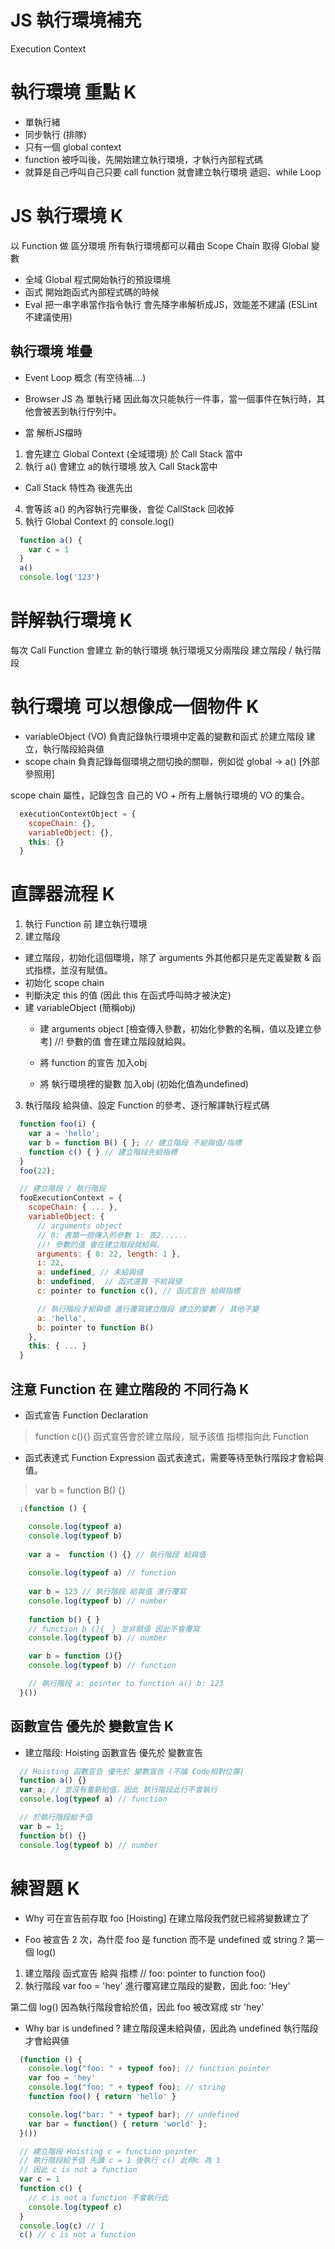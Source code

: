 # JS 執行環境補充
Execution Context

# 執行環境 重點 K
* 單執行緒
* 同步執行 (排隊)
* 只有一個 global context
* function 被呼叫後，先開始建立執行環境，才執行內部程式碼
* 就算是自己呼叫自己只要 call function 就會建立執行環境
遞迴、while Loop

# JS 執行環境 K
以 Function 做 區分環境
所有執行環境都可以藉由 Scope Chain 取得 Global 變數
* 全域 Global
程式開始執行的預設環境
* 函式
開始跑函式內部程式碼的時候
* Eval 把一串字串當作指令執行
會先降字串解析成JS，效能差不建議 (ESLint不建議使用)

## 執行環境 堆疊
* Event Loop 概念 (有空待補....)
* Browser JS  為 單執行緒
因此每次只能執行一件事，當一個事件在執行時，其他會被丟到執行佇列中。

* 當 解析JS檔時
1. 會先建立 Global Context (全域環境) 於 Call Stack 當中
2. 執行 a() 會建立 a的執行環境 放入 Call Stack當中
* Call Stack 特性為 後進先出
4. 會等該 a() 的內容執行完畢後，會從 CallStack 回收掉
5. 執行 Global Context 的 console.log()
```js
  function a() {
    var c = 1
  }
  a()
  console.log('123')
```

# 詳解執行環境 K 
每次 Call Function 會建立 新的執行環境
執行環境又分兩階段 建立階段 / 執行階段

# 執行環境 可以想像成一個物件 K
* variableObject (VO)
負責記錄執行環境中定義的變數和函式
於建立階段 建立，執行階段給與値
* scope chain 負責記錄每個環境之間切換的關聯，例如從 global -> a() [外部參照用]

scope chain 屬性，記錄包含 自己的 VO + 所有上層執行環境的 VO 的集合。
```js
  executionContextObject = {
    scopeChain: {},
    variableObject: {},
    this: {}
  }
```
# 直譯器流程 K
1. 執行 Function 前 建立執行環境
2. 建立階段
  * 建立階段，初始化這個環境，除了 arguments 外其他都只是先定義變數 & 函式指標，並沒有賦值。
  * 初始化 scope chain
  * 判斷決定 this 的值  (因此 this 在函式呼叫時才被決定)
  * 建 variableObject (簡稱obj)
    * 建 arguments object 
    [檢查傳入參數，初始化參數的名稱，值以及建立參考]
    //! 參數的值 會在建立階段就給與。

    * 將 function 的宣告 加入obj
    * 將 執行環境裡的變數 加入obj (初始化值為undefined)
3. 執行階段
給與値、設定 Function 的參考、逐行解譯執行程式碼

```js
  function foo(i) {
    var a = 'hello';
    var b = function B() { }; // 建立階段 不給與值/指標
    function c() { } // 建立階段先給指標
  }
  foo(22);

  // 建立階段 / 執行階段
  fooExecutionContext = {
    scopeChain: { ... },
    variableObject: {
      // arguments object
      // 0: 表第一個傳入的參數 1: 表2......
      //! 參數的值 會在建立階段就給與。
      arguments: { 0: 22, length: 1 },
      i: 22,
      a: undefined, // 未給與値
      b: undefined,  // 函式運算 不給與値
      c: pointer to function c(), // 函式宣告 給與指標

      // 執行階段才給與値 進行覆寫建立階段 建立的變數 / 其他不變
      a: 'hello',
      b: pointer to function B()
    },
    this: { ... }
  }
```

## 注意 Function 在 建立階段的 不同行為 K
- 函式宣告 Function Declaration
> function c(){}
函式宣告會於建立階段，賦予該值 指標指向此 Function

- 函式表達式 Function Expression
函式表達式，需要等待至執行階段才會給與值。
> var b = function B() {}
```js
  ;(function () {

    console.log(typeof a)
    console.log(typeof b)
    
    var a =  function () {} // 執行階段 給與值
    
    console.log(typeof a) // function 
    
    var b = 123 // 執行階段 給與值 進行覆寫
    console.log(typeof b) // number 
    
    function b() { }
    // function b (){　} 並非賦值 因此不會覆寫
    console.log(typeof b) // number 

    var b = function (){}
    console.log(typeof b) // function

    // 執行階段 a: pointer to function a() b: 123
  }())
```

## 函數宣告 優先於 變數宣告 K
* 建立階段: Hoisting 函數宣告 優先於 變數宣告
```js
  // Hoisting 函數宣告 優先於 變數宣告 (不論 Code相對位置)
  function a() {}
  var a; // 並沒有重新給值，因此 執行階段此行不會執行
  console.log(typeof a) // function

  // 於執行階段給予值
  var b = 1;
  function b() {}
  console.log(typeof b) // number
```


# 練習題 K
* Why 可在宣告前存取 foo [Hoisting]
在建立階段我們就已經將變數建立了

* Foo 被宣告 2 次，為什麼 foo 是 function 而不是 undefined 或 string ?
第一個 log()
1. 建立階段
函式宣告 給與 指標 // foo: pointer to function foo()
2. 執行階段 var foo = 'hey' 
進行覆寫建立階段的變數，因此 foo: 'Hey' 

第二個 log()
因為執行階段會給於值，因此 foo 被改寫成 str 'hey'

* Why bar is undefined ?
建立階段還未給與値，因此為 undefined
執行階段 才會給與値
```js
  (function () {
    console.log("foo: " + typeof foo); // function pointer
    var foo = 'hey'
    console.log("foo: " + typeof foo); // string
    function foo() { return 'hello' }

    console.log("bar: " + typeof bar); // undefined
    var bar = function() { return 'world' };
  }())
```

```js
  // 建立階段 Hoisting c = function pointer
  // 執行階段給予值 先讀 c = 1 後執行 c() 此時c 為 1
  // 因此 c is not a function
  var c = 1
  function c() {
    // c is not a function 不會執行此
    console.log(typeof c)
  }
  console.log(c) // 1
  c() // c is not a function
```
